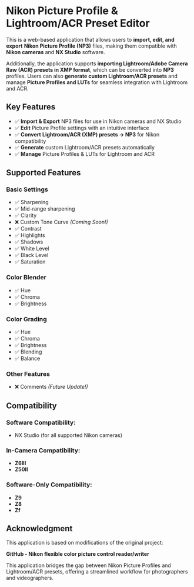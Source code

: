 # Nikon Picture Profile & Lightroom/ACR Preset Editor  

This is a web-based application that allows users to **import, edit, and export** **Nikon Picture Profile (NP3)** files, making them compatible with **Nikon cameras** and **NX Studio** software.  

Additionally, the application supports **importing Lightroom/Adobe Camera Raw (ACR) presets in XMP format**, which can be converted into **NP3** profiles. Users can also **generate custom Lightroom/ACR presets** and manage **Picture Profiles and LUTs** for seamless integration with Lightroom and ACR.  

## **Key Features**  
- ✅ **Import & Export** NP3 files for use in Nikon cameras and NX Studio  
- ✅ **Edit** Picture Profile settings with an intuitive interface  
- ✅ **Convert** **Lightroom/ACR (XMP) presets → NP3** for Nikon compatibility  
- ✅ **Generate** custom Lightroom/ACR presets automatically  
- ✅ **Manage** Picture Profiles & LUTs for Lightroom and ACR  

## **Supported Features**  
### **Basic Settings**  
- ✅ Sharpening  
- ✅ Mid-range sharpening  
- ✅ Clarity  
- ❌ Custom Tone Curve *(Coming Soon!)*  
- ✅ Contrast  
- ✅ Highlights  
- ✅ Shadows  
- ✅ White Level  
- ✅ Black Level  
- ✅ Saturation  

### **Color Blender**  
- ✅ Hue  
- ✅ Chroma  
- ✅ Brightness  

### **Color Grading**  
- ✅ Hue  
- ✅ Chroma  
- ✅ Brightness  
- ✅ Blending  
- ✅ Balance  

### **Other Features**  
- ❌ Comments *(Future Update!)*  

## **Compatibility**  

### **Software Compatibility:**  
- NX Studio (for all supported Nikon cameras)  

### **In-Camera Compatibility:**  
- **Z6III**  
- **Z50II**  

### **Software-Only Compatibility:**  
- **Z9**  
- **Z8**  
- **Zf**  

## **Acknowledgment**  

This application is based on modifications of the original project:  

**GitHub - Nikon flexible color picture control reader/writer**  

This application bridges the gap between Nikon Picture Profiles and Lightroom/ACR presets, offering a streamlined workflow for photographers and videographers.  
